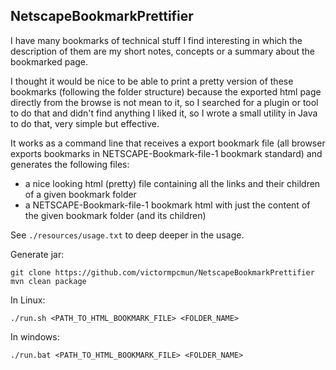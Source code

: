 ## NetscapeBookmarkPrettifier

I have many bookmarks of technical stuff I find interesting in which the description of them are my short notes, concepts or a summary about the bookmarked page. 

I thought it would be nice to be able to print a pretty version of these bookmarks (following the folder structure) because the exported html page directly from the browse is not mean to it, so I searched for a plugin or tool to do that and didn't find anything I liked it, so I wrote a small utility in Java to do that, very simple but effective. 

It works as a command line that receives a export bookmark file (all browser exports bookmarks in NETSCAPE-Bookmark-file-1 bookmark standard) and  generates the following files:

- a nice looking html (pretty) file containing all the links and their children of a given bookmark folder
- a NETSCAPE-Bookmark-file-1 bookmark html with just the content of the given bookmark folder (and its children)

See `./resources/usage.txt` to deep deeper in the usage.    

Generate jar:

```	
git clone https://github.com/victormpcmun/NetscapeBookmarkPrettifier	
mvn clean package	
```

In Linux:
```
./run.sh <PATH_TO_HTML_BOOKMARK_FILE> <FOLDER_NAME>
```

In windows:
```
./run.bat <PATH_TO_HTML_BOOKMARK_FILE> <FOLDER_NAME>
```
